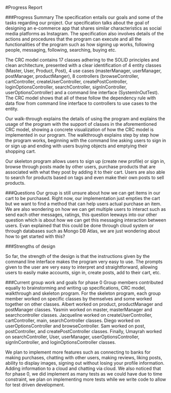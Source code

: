 #Progress Report

###Progress Summary
The specification entails our goals and some of the tasks regarding our project. Our specification talks about the goal 
of designing an e-commerce app that shares similar characteristics as social media platforms as Instagram. The 
specification also involves details of the actions and procedures that the program can execute and all the 
functionalities of the program such as how signing up works, following people, messaging, following, searching, buying 
etc.

The CRC model contains 17 classes adhering to the SOLID principles and clean architecture, presented with a clear 
identification of 4 entity classes (Master, User, Product, Post), 4 use cases (masterManager, userManager, postManager, 
productManger), 8 controllers (browseController, cartController, createUserController, createPostController, 
loginOptionsController, searchController, signInController, userOptionsController) and a command line interface 
(SystemInOutTest). The CRC model shows that all of these follow the dependency rule with data flow from command line 
interface to controllers to use cases to the entity.

Our walk-through explains the details of using the program and explains the usage of the program with the support of 
classes in the aforementioned CRC model, showing a concrete visualization of how the CRC model is implemented in our 
program. The walkthrough explains step by step how the program works, beginning with the command line asking users to 
sign in or sign up and ending with users buying objects and emptying their shopping cart.

Our skeleton program allows users to sign up (create new profile) or sign in, browse through posts made by other users, 
purchase products that are associated with what they post by adding it to their cart. Users are also able to search for products based on tags and even make their own posts to sell products. 

###Questions
Our group is still unsure about how we can get items in our cart to be purchased. Right now, our implementation just 
empties the cart but we want to find a method that can help users actual purchase an item. We are also wondering on how 
we can get multiple users to interact such as send each other messages, ratings, this question leeways into our other 
question which is about how we can get this messaging interaction between users. Evan explained that this could be done 
through cloud system or through databases such as Mongo DB Atlas, we are just wondering about how to get started 
with this?

###Strengths of design

So far, the strength of the design is that the instructions given by the command line interface makes the program 
very easy to use. The prompts given to the user are very easy to interpret and straightforward, allowing users to easily
make accounts, sign in, create posts, add to their cart, etc. 

###Current group work and goals for phase 0
Group members contributed equally to brainstorming and writing up specifications, CRC model, walkthrough and skeleton 
program. For the skeleton program, each group member worked on specific classes by themselves and some worked together 
on other classes. Albert worked on product, productManager and postManager classes. Yasmin worked on master, 
masterManager and searchcontroller classes. Jacqueline worked on createUserController, cartController, main, 
searchController classes. Diego worked on userOptionsController and browseController. Sam worked on post, 
postController, and createPostController classes. Finally, Umayrah worked on searchController, User, userManager, 
userOptionsController, signInController, and loginOptionsController classes.

We plan to implement more features such as connecting to banks for making purchases, chatting with other users, 
making reviews, liking posts, ability to display images, signing out without losing your profile information. 
Adding information to a cloud and chatting via cloud. We also noticed that for phase 0, we did implement as many tests 
as we could have due to time constraint, we plan on implementing more tests while we write code to allow for test 
driven development.
